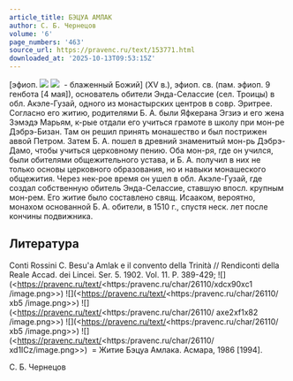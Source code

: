 ```yaml
---
article_title: БЭЦУА АМЛАК
author: С. Б. Чернецов
volume: '6'
page_numbers: '463'
source_url: https://pravenc.ru/text/153771.html
downloaded_at: '2025-10-13T09:53:15Z'
---
```


[эфиоп. ![](<https://pravenc.ru/char/26110/axe2xf1x82xb5 /image.png>) ![](<https://pravenc.ru/char/26110/ xd1ICz/image.png>)  - блаженный Божий] (XV в.), эфиоп. св. (пам. эфиоп. 9 генбота [4 мая]), основатель обители Энда-Селассие (сел. Троицы) в обл. Акэле-Гузай, одного из монастырских центров в совр. Эритрее. Согласно его житию, родителями Б. А. были Яфкерана Эгзиэ и его жена Зэмэдэ Марьям, к-рые отдали его учиться грамоте в школу при мон-ре Дэбрэ-Бизан. Там он решил принять монашество и был пострижен аввой Петром. Затем Б. А. пошел в древний знаменитый мон-рь Дэбрэ-Дамо, чтобы учиться церковному пению. Оба мон-ря, где он учился, были обителями общежительного устава, и Б. А. получил в них не только основы церковного образования, но и навыки монашеского общежития. Через нек-рое время он ушел в обл. Акэле-Гузай, где создал собственную обитель Энда-Селассие, ставшую впосл. крупным мон-рем. Его житие было составлено свящ. Исааком, вероятно, монахом основанной Б. А. обители, в 1510 г., спустя неск. лет после кончины подвижника.

## Литература

Conti Rossini C. Besu'a Amlak e il convento della Trinità // Rendiconti della Reale Accad. dei Lincei. Ser. 5. 1902. Vol. 11. P. 389-429; ![](<https://pravenc.ru/text/<https:/pravenc.ru/char/26110/xdcx90xc1 /image.png>>) ![](<https://pravenc.ru/text/<https:/pravenc.ru/char/26110/ xb5 /image.png>>) ![](<https://pravenc.ru/text/<https:/pravenc.ru/char/26110/ axe2xf1x82 /image.png>>) ![](<https://pravenc.ru/text/<https:/pravenc.ru/char/26110/ xb5 /image.png>>) ![](<https://pravenc.ru/text/<https:/pravenc.ru/char/26110/ xd1ICz/image.png>>)  
= Житие Бэцуа Амлака. Асмара, 1986 [1994].

С. Б. Чернецов
